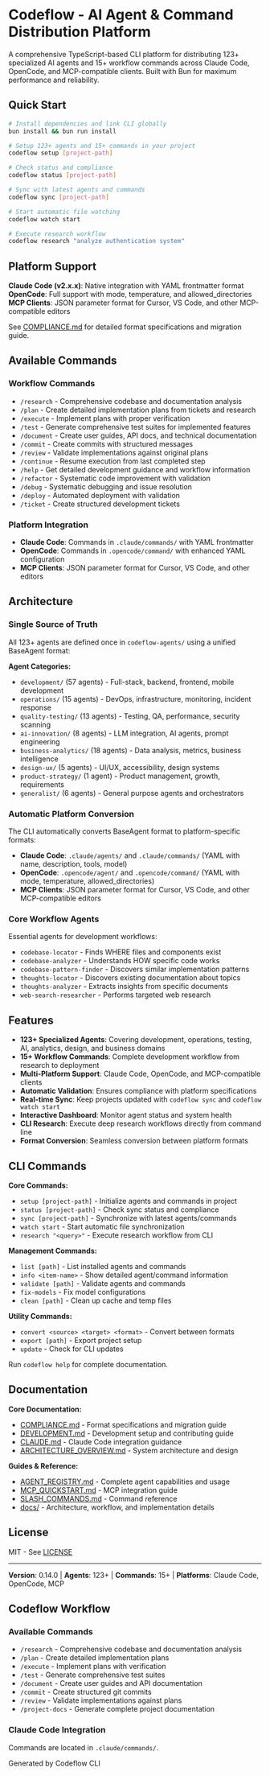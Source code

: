 # Codeflow - AI Agent & Command Distribution Platform

A comprehensive TypeScript-based CLI platform for distributing 123+ specialized AI agents and 15+ workflow commands across Claude Code, OpenCode, and MCP-compatible clients. Built with Bun for maximum performance and reliability.

## Quick Start

```bash
# Install dependencies and link CLI globally
bun install && bun run install

# Setup 123+ agents and 15+ commands in your project
codeflow setup [project-path]

# Check status and compliance
codeflow status [project-path]

# Sync with latest agents and commands
codeflow sync [project-path]

# Start automatic file watching
codeflow watch start

# Execute research workflow
codeflow research "analyze authentication system"
```

## Platform Support

**Claude Code (v2.x.x)**: Native integration with YAML frontmatter format
**OpenCode**: Full support with mode, temperature, and allowed_directories
**MCP Clients**: JSON parameter format for Cursor, VS Code, and other MCP-compatible editors

See [COMPLIANCE.md](./COMPLIANCE.md) for detailed format specifications and migration guide.

## Available Commands

### Workflow Commands

- `/research` - Comprehensive codebase and documentation analysis
- `/plan` - Create detailed implementation plans from tickets and research
- `/execute` - Implement plans with proper verification
- `/test` - Generate comprehensive test suites for implemented features
- `/document` - Create user guides, API docs, and technical documentation
- `/commit` - Create commits with structured messages
- `/review` - Validate implementations against original plans
- `/continue` - Resume execution from last completed step
- `/help` - Get detailed development guidance and workflow information
- `/refactor` - Systematic code improvement with validation
- `/debug` - Systematic debugging and issue resolution
- `/deploy` - Automated deployment with validation
- `/ticket` - Create structured development tickets

### Platform Integration

- **Claude Code**: Commands in `.claude/commands/` with YAML frontmatter
- **OpenCode**: Commands in `.opencode/command/` with enhanced YAML configuration
- **MCP Clients**: JSON parameter format for Cursor, VS Code, and other editors

## Architecture

### Single Source of Truth

All 123+ agents are defined once in `codeflow-agents/` using a unified BaseAgent format:

**Agent Categories:**

- `development/` (57 agents) - Full-stack, backend, frontend, mobile development
- `operations/` (15 agents) - DevOps, infrastructure, monitoring, incident response
- `quality-testing/` (13 agents) - Testing, QA, performance, security scanning
- `ai-innovation/` (8 agents) - LLM integration, AI agents, prompt engineering
- `business-analytics/` (18 agents) - Data analysis, metrics, business intelligence
- `design-ux/` (5 agents) - UI/UX, accessibility, design systems
- `product-strategy/` (1 agent) - Product management, growth, requirements
- `generalist/` (6 agents) - General purpose agents and orchestrators

### Automatic Platform Conversion

The CLI automatically converts BaseAgent format to platform-specific formats:

- **Claude Code**: `.claude/agents/` and `.claude/commands/` (YAML with name, description, tools, model)
- **OpenCode**: `.opencode/agent/` and `.opencode/command/` (YAML with mode, temperature, allowed_directories)
- **MCP Clients**: JSON parameter format for Cursor, VS Code, and other MCP-compatible editors

### Core Workflow Agents

Essential agents for development workflows:

- `codebase-locator` - Finds WHERE files and components exist
- `codebase-analyzer` - Understands HOW specific code works
- `codebase-pattern-finder` - Discovers similar implementation patterns
- `thoughts-locator` - Discovers existing documentation about topics
- `thoughts-analyzer` - Extracts insights from specific documents
- `web-search-researcher` - Performs targeted web research

## Features

- **123+ Specialized Agents**: Covering development, operations, testing, AI, analytics, design, and business domains
- **15+ Workflow Commands**: Complete development workflow from research to deployment
- **Multi-Platform Support**: Claude Code, OpenCode, and MCP-compatible clients
- **Automatic Validation**: Ensures compliance with platform specifications
- **Real-time Sync**: Keep projects updated with `codeflow sync` and `codeflow watch start`
- **Interactive Dashboard**: Monitor agent status and system health
- **CLI Research**: Execute deep research workflows directly from command line
- **Format Conversion**: Seamless conversion between platform formats

## CLI Commands

**Core Commands:**

- `setup [project-path]` - Initialize agents and commands in project
- `status [project-path]` - Check sync status and compliance
- `sync [project-path]` - Synchronize with latest agents/commands
- `watch start` - Start automatic file synchronization
- `research "<query>"` - Execute research workflow from CLI

**Management Commands:**

- `list [path]` - List installed agents and commands
- `info <item-name>` - Show detailed agent/command information
- `validate [path]` - Validate agents and commands
- `fix-models` - Fix model configurations
- `clean [path]` - Clean up cache and temp files

**Utility Commands:**

- `convert <source> <target> <format>` - Convert between formats
- `export [path]` - Export project setup
- `update` - Check for CLI updates

Run `codeflow help` for complete documentation.

## Documentation

**Core Documentation:**

- [COMPLIANCE.md](./COMPLIANCE.md) - Format specifications and migration guide
- [DEVELOPMENT.md](./DEVELOPMENT.md) - Development setup and contributing guide
- [CLAUDE.md](./CLAUDE.md) - Claude Code integration guidance
- [ARCHITECTURE_OVERVIEW.md](./docs/ARCHITECTURE_OVERVIEW.md) - System architecture and design

**Guides & Reference:**

- [AGENT_REGISTRY.md](./AGENT_REGISTRY.md) - Complete agent capabilities and usage
- [MCP_QUICKSTART.md](./docs/MCP_QUICKSTART.md) - MCP integration guide
- [SLASH_COMMANDS.md](./docs/SLASH_COMMANDS.md) - Command reference
- [docs/](./docs/) - Architecture, workflow, and implementation details

## License

MIT - See [LICENSE](./LICENSE)

---

**Version**: 0.14.0 | **Agents**: 123+ | **Commands**: 15+ | **Platforms**: Claude Code, OpenCode, MCP



## Codeflow Workflow

### Available Commands

- `/research` - Comprehensive codebase and documentation analysis
- `/plan` - Create detailed implementation plans
- `/execute` - Implement plans with verification
- `/test` - Generate comprehensive test suites
- `/document` - Create user guides and API documentation
- `/commit` - Create structured git commits
- `/review` - Validate implementations against plans
- `/project-docs` - Generate complete project documentation

### Claude Code Integration

Commands are located in `.claude/commands/`.


Generated by Codeflow CLI
